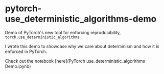 # pytorch-use_deterministic_algorithms-demo
Demo of PyTorch's new tool for enforcing reproducibility, `torch.use_deterministic_algorithms`

I wrote this demo to showcase why we care about determinism and how it is enforced in PyTorch.

Check out the notebook [here](PyTorch use_deterministic_algorithms Demo.ipynb)
